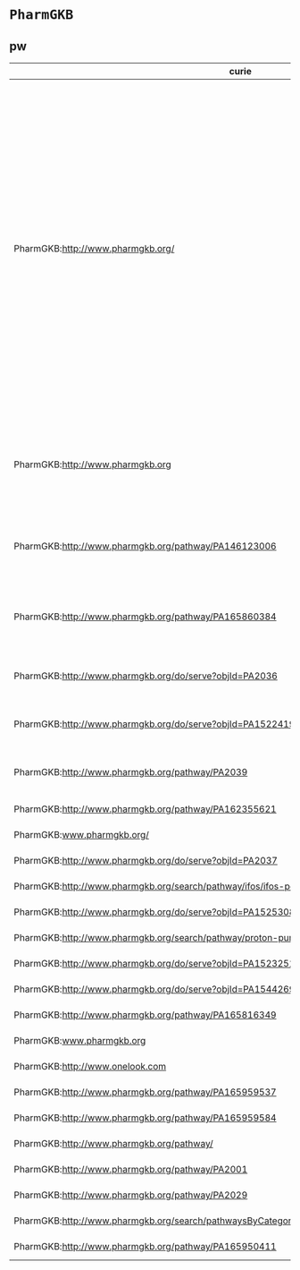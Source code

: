 # `PharmGKB`

## pw

| curie                                                                                         |   usages | nodes                                                                                                                                                                                                                                                                                                                                                                                                                                                                                                                                                                                                                                                                                                                                                                                                                                                                                                                                                                                                                                                                                                                                                                                                                                                                                                                                                                                                                                                                                                                                                                                                                                                                                                                           |
|-----------------------------------------------------------------------------------------------|----------|---------------------------------------------------------------------------------------------------------------------------------------------------------------------------------------------------------------------------------------------------------------------------------------------------------------------------------------------------------------------------------------------------------------------------------------------------------------------------------------------------------------------------------------------------------------------------------------------------------------------------------------------------------------------------------------------------------------------------------------------------------------------------------------------------------------------------------------------------------------------------------------------------------------------------------------------------------------------------------------------------------------------------------------------------------------------------------------------------------------------------------------------------------------------------------------------------------------------------------------------------------------------------------------------------------------------------------------------------------------------------------------------------------------------------------------------------------------------------------------------------------------------------------------------------------------------------------------------------------------------------------------------------------------------------------------------------------------------------------|
| PharmGKB:http://www.pharmgkb.org/                                                             |       15 | [http://purl.obolibrary.org/obo/PW:0000723](https://bioregistry.io/http://purl.obolibrary.org/obo/PW:0000723), [http://purl.obolibrary.org/obo/PW:0000724](https://bioregistry.io/http://purl.obolibrary.org/obo/PW:0000724), [http://purl.obolibrary.org/obo/PW:0000725](https://bioregistry.io/http://purl.obolibrary.org/obo/PW:0000725), [http://purl.obolibrary.org/obo/PW:0000726](https://bioregistry.io/http://purl.obolibrary.org/obo/PW:0000726), [http://purl.obolibrary.org/obo/PW:0000727](https://bioregistry.io/http://purl.obolibrary.org/obo/PW:0000727), [http://purl.obolibrary.org/obo/PW:0000728](https://bioregistry.io/http://purl.obolibrary.org/obo/PW:0000728), [http://purl.obolibrary.org/obo/PW:0000729](https://bioregistry.io/http://purl.obolibrary.org/obo/PW:0000729), [http://purl.obolibrary.org/obo/PW:0000754](https://bioregistry.io/http://purl.obolibrary.org/obo/PW:0000754), [http://purl.obolibrary.org/obo/PW:0000755](https://bioregistry.io/http://purl.obolibrary.org/obo/PW:0000755), [http://purl.obolibrary.org/obo/PW:0000756](https://bioregistry.io/http://purl.obolibrary.org/obo/PW:0000756), [http://purl.obolibrary.org/obo/PW:0000757](https://bioregistry.io/http://purl.obolibrary.org/obo/PW:0000757), [http://purl.obolibrary.org/obo/PW:0000758](https://bioregistry.io/http://purl.obolibrary.org/obo/PW:0000758), [http://purl.obolibrary.org/obo/PW:0000764](https://bioregistry.io/http://purl.obolibrary.org/obo/PW:0000764), [http://purl.obolibrary.org/obo/PW:0000767](https://bioregistry.io/http://purl.obolibrary.org/obo/PW:0000767), [http://purl.obolibrary.org/obo/PW:0000918](https://bioregistry.io/http://purl.obolibrary.org/obo/PW:0000918) |
| PharmGKB:http://www.pharmgkb.org                                                              |        4 | [http://purl.obolibrary.org/obo/PW:0001095](https://bioregistry.io/http://purl.obolibrary.org/obo/PW:0001095), [http://purl.obolibrary.org/obo/PW:0001096](https://bioregistry.io/http://purl.obolibrary.org/obo/PW:0001096), [http://purl.obolibrary.org/obo/PW:0001098](https://bioregistry.io/http://purl.obolibrary.org/obo/PW:0001098), [http://purl.obolibrary.org/obo/PW:0001100](https://bioregistry.io/http://purl.obolibrary.org/obo/PW:0001100)                                                                                                                                                                                                                                                                                                                                                                                                                                                                                                                                                                                                                                                                                                                                                                                                                                                                                                                                                                                                                                                                                                                                                                                                                                                                      |
| PharmGKB:http://www.pharmgkb.org/pathway/PA146123006                                          |        3 | [http://purl.obolibrary.org/obo/PW:0001244](https://bioregistry.io/http://purl.obolibrary.org/obo/PW:0001244), [http://purl.obolibrary.org/obo/PW:0001245](https://bioregistry.io/http://purl.obolibrary.org/obo/PW:0001245), [http://purl.obolibrary.org/obo/PW:0001246](https://bioregistry.io/http://purl.obolibrary.org/obo/PW:0001246)                                                                                                                                                                                                                                                                                                                                                                                                                                                                                                                                                                                                                                                                                                                                                                                                                                                                                                                                                                                                                                                                                                                                                                                                                                                                                                                                                                                     |
| PharmGKB:http://www.pharmgkb.org/pathway/PA165860384                                          |        3 | [http://purl.obolibrary.org/obo/PW:0001430](https://bioregistry.io/http://purl.obolibrary.org/obo/PW:0001430), [http://purl.obolibrary.org/obo/PW:0001431](https://bioregistry.io/http://purl.obolibrary.org/obo/PW:0001431), [http://purl.obolibrary.org/obo/PW:0001432](https://bioregistry.io/http://purl.obolibrary.org/obo/PW:0001432)                                                                                                                                                                                                                                                                                                                                                                                                                                                                                                                                                                                                                                                                                                                                                                                                                                                                                                                                                                                                                                                                                                                                                                                                                                                                                                                                                                                     |
| PharmGKB:http://www.pharmgkb.org/do/serve?objId=PA2036                                        |        2 | [http://purl.obolibrary.org/obo/PW:0000759](https://bioregistry.io/http://purl.obolibrary.org/obo/PW:0000759), [http://purl.obolibrary.org/obo/PW:0000760](https://bioregistry.io/http://purl.obolibrary.org/obo/PW:0000760)                                                                                                                                                                                                                                                                                                                                                                                                                                                                                                                                                                                                                                                                                                                                                                                                                                                                                                                                                                                                                                                                                                                                                                                                                                                                                                                                                                                                                                                                                                    |
| PharmGKB:http://www.pharmgkb.org/do/serve?objId=PA152241951                                   |        2 | [http://purl.obolibrary.org/obo/PW:0000762](https://bioregistry.io/http://purl.obolibrary.org/obo/PW:0000762), [http://purl.obolibrary.org/obo/PW:0000763](https://bioregistry.io/http://purl.obolibrary.org/obo/PW:0000763)                                                                                                                                                                                                                                                                                                                                                                                                                                                                                                                                                                                                                                                                                                                                                                                                                                                                                                                                                                                                                                                                                                                                                                                                                                                                                                                                                                                                                                                                                                    |
| PharmGKB:http://www.pharmgkb.org/pathway/PA2039                                               |        2 | [http://purl.obolibrary.org/obo/PW:0000930](https://bioregistry.io/http://purl.obolibrary.org/obo/PW:0000930), [http://purl.obolibrary.org/obo/PW:0000932](https://bioregistry.io/http://purl.obolibrary.org/obo/PW:0000932)                                                                                                                                                                                                                                                                                                                                                                                                                                                                                                                                                                                                                                                                                                                                                                                                                                                                                                                                                                                                                                                                                                                                                                                                                                                                                                                                                                                                                                                                                                    |
| PharmGKB:http://www.pharmgkb.org/pathway/PA162355621                                          |        1 | [http://purl.obolibrary.org/obo/PW:0000721](https://bioregistry.io/http://purl.obolibrary.org/obo/PW:0000721)                                                                                                                                                                                                                                                                                                                                                                                                                                                                                                                                                                                                                                                                                                                                                                                                                                                                                                                                                                                                                                                                                                                                                                                                                                                                                                                                                                                                                                                                                                                                                                                                                   |
| PharmGKB:www.pharmgkb.org/                                                                    |        1 | [http://purl.obolibrary.org/obo/PW:0000761](https://bioregistry.io/http://purl.obolibrary.org/obo/PW:0000761)                                                                                                                                                                                                                                                                                                                                                                                                                                                                                                                                                                                                                                                                                                                                                                                                                                                                                                                                                                                                                                                                                                                                                                                                                                                                                                                                                                                                                                                                                                                                                                                                                   |
| PharmGKB:http://www.pharmgkb.org/do/serve?objId=PA2037                                        |        1 | [http://purl.obolibrary.org/obo/PW:0000765](https://bioregistry.io/http://purl.obolibrary.org/obo/PW:0000765)                                                                                                                                                                                                                                                                                                                                                                                                                                                                                                                                                                                                                                                                                                                                                                                                                                                                                                                                                                                                                                                                                                                                                                                                                                                                                                                                                                                                                                                                                                                                                                                                                   |
| PharmGKB:http://www.pharmgkb.org/search/pathway/ifos/ifos-pd.jsp                              |        1 | [http://purl.obolibrary.org/obo/PW:0000766](https://bioregistry.io/http://purl.obolibrary.org/obo/PW:0000766)                                                                                                                                                                                                                                                                                                                                                                                                                                                                                                                                                                                                                                                                                                                                                                                                                                                                                                                                                                                                                                                                                                                                                                                                                                                                                                                                                                                                                                                                                                                                                                                                                   |
| PharmGKB:http://www.pharmgkb.org/do/serve?objId=PA152530846                                   |        1 | [http://purl.obolibrary.org/obo/PW:0000768](https://bioregistry.io/http://purl.obolibrary.org/obo/PW:0000768)                                                                                                                                                                                                                                                                                                                                                                                                                                                                                                                                                                                                                                                                                                                                                                                                                                                                                                                                                                                                                                                                                                                                                                                                                                                                                                                                                                                                                                                                                                                                                                                                                   |
| PharmGKB:http://www.pharmgkb.org/search/pathway/proton-pump/proton-pump-pd.jsp                |        1 | [http://purl.obolibrary.org/obo/PW:0000769](https://bioregistry.io/http://purl.obolibrary.org/obo/PW:0000769)                                                                                                                                                                                                                                                                                                                                                                                                                                                                                                                                                                                                                                                                                                                                                                                                                                                                                                                                                                                                                                                                                                                                                                                                                                                                                                                                                                                                                                                                                                                                                                                                                   |
| PharmGKB:http://www.pharmgkb.org/do/serve?objId=PA152325160&objCls=Pathway                    |        1 | [http://purl.obolibrary.org/obo/PW:0000870](https://bioregistry.io/http://purl.obolibrary.org/obo/PW:0000870)                                                                                                                                                                                                                                                                                                                                                                                                                                                                                                                                                                                                                                                                                                                                                                                                                                                                                                                                                                                                                                                                                                                                                                                                                                                                                                                                                                                                                                                                                                                                                                                                                   |
| PharmGKB:http://www.pharmgkb.org/do/serve?objId=PA154426903&objCls=Pathway                    |        1 | [http://purl.obolibrary.org/obo/PW:0000873](https://bioregistry.io/http://purl.obolibrary.org/obo/PW:0000873)                                                                                                                                                                                                                                                                                                                                                                                                                                                                                                                                                                                                                                                                                                                                                                                                                                                                                                                                                                                                                                                                                                                                                                                                                                                                                                                                                                                                                                                                                                                                                                                                                   |
| PharmGKB:http://www.pharmgkb.org/pathway/PA165816349                                          |        1 | [http://purl.obolibrary.org/obo/PW:0000931](https://bioregistry.io/http://purl.obolibrary.org/obo/PW:0000931)                                                                                                                                                                                                                                                                                                                                                                                                                                                                                                                                                                                                                                                                                                                                                                                                                                                                                                                                                                                                                                                                                                                                                                                                                                                                                                                                                                                                                                                                                                                                                                                                                   |
| PharmGKB:www.pharmgkb.org                                                                     |        1 | [http://purl.obolibrary.org/obo/PW:0001097](https://bioregistry.io/http://purl.obolibrary.org/obo/PW:0001097)                                                                                                                                                                                                                                                                                                                                                                                                                                                                                                                                                                                                                                                                                                                                                                                                                                                                                                                                                                                                                                                                                                                                                                                                                                                                                                                                                                                                                                                                                                                                                                                                                   |
| PharmGKB:http://www.onelook.com                                                               |        1 | [http://purl.obolibrary.org/obo/PW:0001099](https://bioregistry.io/http://purl.obolibrary.org/obo/PW:0001099)                                                                                                                                                                                                                                                                                                                                                                                                                                                                                                                                                                                                                                                                                                                                                                                                                                                                                                                                                                                                                                                                                                                                                                                                                                                                                                                                                                                                                                                                                                                                                                                                                   |
| PharmGKB:http://www.pharmgkb.org/pathway/PA165959537                                          |        1 | [http://purl.obolibrary.org/obo/PW:0001108](https://bioregistry.io/http://purl.obolibrary.org/obo/PW:0001108)                                                                                                                                                                                                                                                                                                                                                                                                                                                                                                                                                                                                                                                                                                                                                                                                                                                                                                                                                                                                                                                                                                                                                                                                                                                                                                                                                                                                                                                                                                                                                                                                                   |
| PharmGKB:http://www.pharmgkb.org/pathway/PA165959584                                          |        1 | [http://purl.obolibrary.org/obo/PW:0001109](https://bioregistry.io/http://purl.obolibrary.org/obo/PW:0001109)                                                                                                                                                                                                                                                                                                                                                                                                                                                                                                                                                                                                                                                                                                                                                                                                                                                                                                                                                                                                                                                                                                                                                                                                                                                                                                                                                                                                                                                                                                                                                                                                                   |
| PharmGKB:http://www.pharmgkb.org/pathway/                                                     |        1 | [http://purl.obolibrary.org/obo/PW:0001224](https://bioregistry.io/http://purl.obolibrary.org/obo/PW:0001224)                                                                                                                                                                                                                                                                                                                                                                                                                                                                                                                                                                                                                                                                                                                                                                                                                                                                                                                                                                                                                                                                                                                                                                                                                                                                                                                                                                                                                                                                                                                                                                                                                   |
| PharmGKB:http://www.pharmgkb.org/pathway/PA2001                                               |        1 | [http://purl.obolibrary.org/obo/PW:0001225](https://bioregistry.io/http://purl.obolibrary.org/obo/PW:0001225)                                                                                                                                                                                                                                                                                                                                                                                                                                                                                                                                                                                                                                                                                                                                                                                                                                                                                                                                                                                                                                                                                                                                                                                                                                                                                                                                                                                                                                                                                                                                                                                                                   |
| PharmGKB:http://www.pharmgkb.org/pathway/PA2029                                               |        1 | [http://purl.obolibrary.org/obo/PW:0001226](https://bioregistry.io/http://purl.obolibrary.org/obo/PW:0001226)                                                                                                                                                                                                                                                                                                                                                                                                                                                                                                                                                                                                                                                                                                                                                                                                                                                                                                                                                                                                                                                                                                                                                                                                                                                                                                                                                                                                                                                                                                                                                                                                                   |
| PharmGKB:http://www.pharmgkb.org/search/pathwaysByCategory.action#pathwayCategories:981478748 |        1 | [http://purl.obolibrary.org/obo/PW:0001424](https://bioregistry.io/http://purl.obolibrary.org/obo/PW:0001424)                                                                                                                                                                                                                                                                                                                                                                                                                                                                                                                                                                                                                                                                                                                                                                                                                                                                                                                                                                                                                                                                                                                                                                                                                                                                                                                                                                                                                                                                                                                                                                                                                   |
| PharmGKB:http://www.pharmgkb.org/pathway/PA165950411                                          |        1 | [http://purl.obolibrary.org/obo/PW:0001425](https://bioregistry.io/http://purl.obolibrary.org/obo/PW:0001425)                                                                                                                                                                                                                                                                                                                                                                                                                                                                                                                                                                                                                                                                                                                                                                                                                                                                                                                                                                                                                                                                                                                                                                                                                                                                                                                                                                                                                                                                                                                                                                                                                   |

